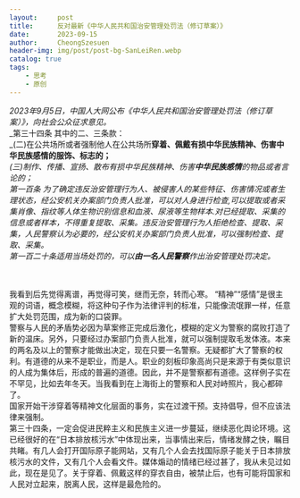```yaml
---
layout:     post
title:      反对最新《中华人民共和国治安管理处罚法（修订草案）》
date:       2023-09-15
author:     CheongSzesuen
header-img: img/post/post-bg-SanLeiRen.webp
catalog: true
tags:
    - 思考
    - 原创
---
```

_2023年9月5日，中国人大网公布《中华人民共和国治安管理处罚法（修订草案）》，向社会公众征求意见。_
<br>
_第三十四条 其中的二、三条款：
<br>
_(二)在公共场所或者强制他人在公共场所**穿着、佩戴有损中华民族精神、伤害中华民族感情的服饰、标志的；**
<br>
_(三)制作、传播、宣扬、散布有损中华民族精神、伤害**中华民族感情**的物品或者言论的；_
<br>
_第一百条 为了确定违反治安管理行为人、被侵害人的某些特征、伤害情况或者生理状态，经公安机关办案部门负责人批准，可以对人身进行检查,可以提取或者采集肖像、指纹等人体生物识别信息和血液、尿液等生物样本.对已经提取、采集的信息或者样本，不得重复提取、采集。违反治安管理行为人拒绝检查、提取、采集，人民警察认为必要的，经公安机关办案部门负责人批准，可以强制检查、提取、采集。_
<br>
_第一百二十条适用当场处罚的，可以**由一名人民警察**作出治安管理处罚决定。_



<br><br>
我看到后先觉得离谱，再觉得可笑，继而无奈，转而心寒。
“精神”“感情”是很主观的词语，概念模糊，将这种句子作为法律评判的标准，只能像流氓罪一样，任意扩大处罚范围，成为新的口袋罪。
<br>
警察与人民的矛盾势必因为草案修正完成后激化，模糊的定义为警察的腐败打造了新的温床。另外，只要经过办案部门负责人批准，就可以强制提取毛发体液。本来的两名及以上的警察才能做出决定，现在只要一名警察。无疑都扩大了警察的权利。有道德的从来不是职业，而是人。职业的刻板印象高尚只是来源于有类似意识的人成为集体后，形成的普遍的道德。因此，并不是警察都有道德。这样例子实在不罕见，比如去年冬天。当我看到在上海街上的警察和人民对峙照片，我心都碎了。
<br>
国家开始干涉穿着等精神文化层面的事务，实在过渡干预。支持倡导，但不应该法律来强制。
<br>
第三十四条，一定会促进民粹主义和民族主义进一步蔓延，继续恶化舆论环境。这已经很好的在“日本排放核污水”中体现出来，当事情出来后，情绪发酵之快，瞩目共睹。有几人会打开国际原子能网站，又有几个人会去找国际原子能关于日本排放核污水的文件，又有几个人会看文件。媒体煽动的情绪已经过甚了，我从未见过如此，现在是见了。关于穿着、佩戴这样的穿衣自由，被禁止后，也有可能将国家和人民对立起来，脱离人民，这样是最危险的。